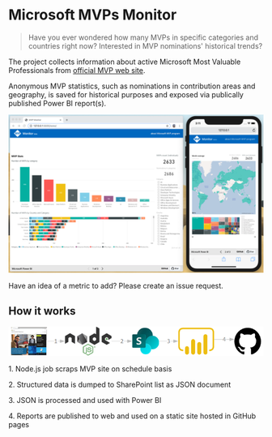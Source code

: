 # Microsoft MVPs Monitor

> Have you ever wondered how many MVPs in specific categories and countries right now? Interested in MVP nominations' historical trends?

The project collects information about active Microsoft Most Valuable Professionals from [official MVP web site](https://mvp.microsoft.com).

Anonymous MVP statistics, such as nominations in contribution areas and geography, is saved for historical purposes and exposed via publically published Power BI report(s).

![MVP Monitor](./assets/mvp-monitor-promo.png)

Have an idea of a metric to add? Please create an issue request.

## How it works

![Flow](./assets/how-it-works.png)

1\. Node.js job scraps MVP site on schedule basis

2\. Structured data is dumped to SharePoint list as JSON document

3\. JSON is processed and used with Power BI

4\. Reports are published to web and used on a static site hosted in GitHub pages
